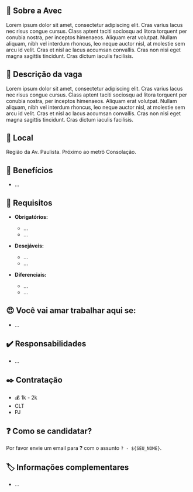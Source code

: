 ## :office: Sobre a Avec

Lorem ipsum dolor sit amet, consectetur adipiscing elit. Cras varius lacus nec risus congue cursus. Class aptent taciti sociosqu ad litora torquent per conubia nostra, per inceptos himenaeos. Aliquam erat volutpat. Nullam aliquam, nibh vel interdum rhoncus, leo neque auctor nisl, at molestie sem arcu id velit. Cras et nisl ac lacus accumsan convallis. Cras non nisi eget magna sagittis tincidunt. Cras dictum iaculis facilisis.

## :pencil: Descrição da vaga

Lorem ipsum dolor sit amet, consectetur adipiscing elit. Cras varius lacus nec risus congue cursus. Class aptent taciti sociosqu ad litora torquent per conubia nostra, per inceptos himenaeos. Aliquam erat volutpat. Nullam aliquam, nibh vel interdum rhoncus, leo neque auctor nisl, at molestie sem arcu id velit. Cras et nisl ac lacus accumsan convallis. Cras non nisi eget magna sagittis tincidunt. Cras dictum iaculis facilisis.

## :round_pushpin: Local

Região da Av. Paulista. Próximo ao metrô Consolação.

## :tada: Benefícios

- ...

## :briefcase: Requisitos

- **Obrigatórios:**
  - ...
  - ...

- **Desejáveis:**
  - ...
  - ...

- **Diferenciais:**
  - ...
  - ...

## :heart_eyes: Você vai amar trabalhar aqui se:

- ...

## :heavy_check_mark: Responsabilidades

- ...

## :black_nib: Contratação

* :moneybag: 1k - 2k
* CLT
* PJ

## :question: Como se candidatar?

Por favor envie um email para **?** com o assunto `? - ${SEU_NOME}`.

## :label: Informações complementares

- ...

